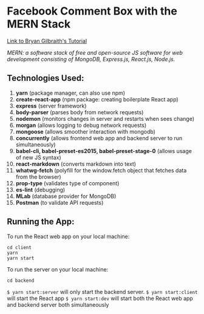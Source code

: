 Facebook Comment Box with the MERN Stack
===================

[Link to Bryan Gilbraith's Tutorial](https://medium.com/@bryantheastronaut/ok-here-we-go-b9f683c5a00c)

*MERN: a software stack of free and open-source JS software for web development consisting of MongoDB, Express.js, React.js, Node.js.*


Technologies Used:
---------
1. **yarn** (package manager, can also use npm)
2. **create-react-app** (npm package: creating boilerplate React app)
3. **express** (server framework)
4. **body-parser** (parses body from network requests)
5. **nodemon** (monitors changes in server and restarts when sees change)
6. **morgan** (allows logging to debug network requests)
7. **mongoose** (allows smoother interaction with mongodb)
8. **concurrently** (allows frontend web app and backend server to run simultaneously)
9. **babel-cli, babel-preset-es2015, babel-preset-stage-0** (allows usage of new JS syntax)
10. **react-markdown** (converts markdown into text)
11. **whatwg-fetch** (polyfill for the window.fetch object that fetches data from the browser)
12. **prop-type** (validates type of component)
13. **es-lint** (debugging)
14. **MLab** (database provider for MongoDB)
15. **Postman** (to validate API requests)


Running the App:
---------
To run the React web app on your local machine:

```
cd client
yarn
yarn start
```
To run the server on your local machine:

```
cd backend
```

`$ yarn start:server` will only start the backend server.
`$ yarn start:client` will start the React app
`$ yarn start:dev` will start both the React web app and backend server both simultaneously


